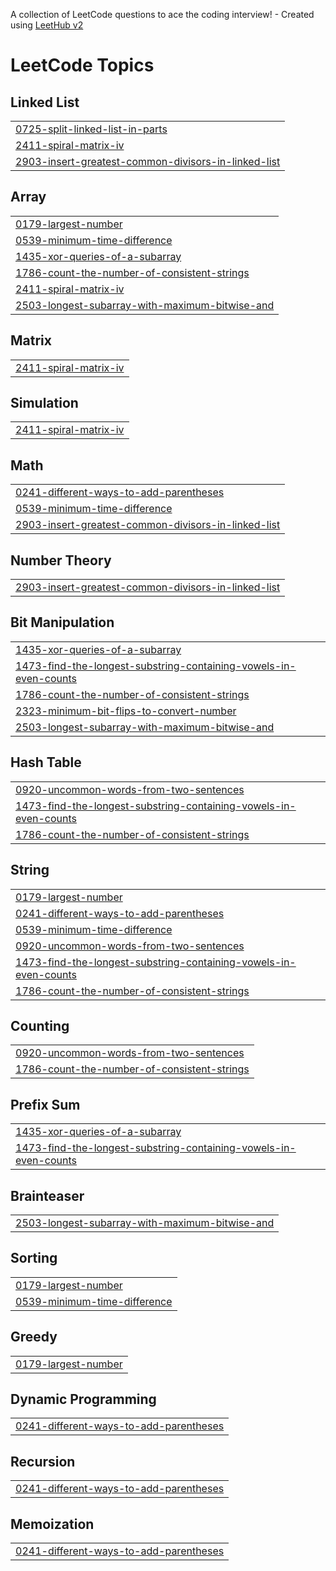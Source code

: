 A collection of LeetCode questions to ace the coding interview! - Created using [LeetHub v2](https://github.com/arunbhardwaj/LeetHub-2.0)
<!---LeetCode Topics Start-->
# LeetCode Topics
## Linked List
|  |
| ------- |
| [0725-split-linked-list-in-parts](https://github.com/manan1827/GitHub-solutions-Manan-/tree/master/0725-split-linked-list-in-parts) |
| [2411-spiral-matrix-iv](https://github.com/manan1827/GitHub-solutions-Manan-/tree/master/2411-spiral-matrix-iv) |
| [2903-insert-greatest-common-divisors-in-linked-list](https://github.com/manan1827/GitHub-solutions-Manan-/tree/master/2903-insert-greatest-common-divisors-in-linked-list) |
## Array
|  |
| ------- |
| [0179-largest-number](https://github.com/manan1827/GitHub-solutions-Manan-/tree/master/0179-largest-number) |
| [0539-minimum-time-difference](https://github.com/manan1827/GitHub-solutions-Manan-/tree/master/0539-minimum-time-difference) |
| [1435-xor-queries-of-a-subarray](https://github.com/manan1827/GitHub-solutions-Manan-/tree/master/1435-xor-queries-of-a-subarray) |
| [1786-count-the-number-of-consistent-strings](https://github.com/manan1827/GitHub-solutions-Manan-/tree/master/1786-count-the-number-of-consistent-strings) |
| [2411-spiral-matrix-iv](https://github.com/manan1827/GitHub-solutions-Manan-/tree/master/2411-spiral-matrix-iv) |
| [2503-longest-subarray-with-maximum-bitwise-and](https://github.com/manan1827/GitHub-solutions-Manan-/tree/master/2503-longest-subarray-with-maximum-bitwise-and) |
## Matrix
|  |
| ------- |
| [2411-spiral-matrix-iv](https://github.com/manan1827/GitHub-solutions-Manan-/tree/master/2411-spiral-matrix-iv) |
## Simulation
|  |
| ------- |
| [2411-spiral-matrix-iv](https://github.com/manan1827/GitHub-solutions-Manan-/tree/master/2411-spiral-matrix-iv) |
## Math
|  |
| ------- |
| [0241-different-ways-to-add-parentheses](https://github.com/manan1827/GitHub-solutions-Manan-/tree/master/0241-different-ways-to-add-parentheses) |
| [0539-minimum-time-difference](https://github.com/manan1827/GitHub-solutions-Manan-/tree/master/0539-minimum-time-difference) |
| [2903-insert-greatest-common-divisors-in-linked-list](https://github.com/manan1827/GitHub-solutions-Manan-/tree/master/2903-insert-greatest-common-divisors-in-linked-list) |
## Number Theory
|  |
| ------- |
| [2903-insert-greatest-common-divisors-in-linked-list](https://github.com/manan1827/GitHub-solutions-Manan-/tree/master/2903-insert-greatest-common-divisors-in-linked-list) |
## Bit Manipulation
|  |
| ------- |
| [1435-xor-queries-of-a-subarray](https://github.com/manan1827/GitHub-solutions-Manan-/tree/master/1435-xor-queries-of-a-subarray) |
| [1473-find-the-longest-substring-containing-vowels-in-even-counts](https://github.com/manan1827/GitHub-solutions-Manan-/tree/master/1473-find-the-longest-substring-containing-vowels-in-even-counts) |
| [1786-count-the-number-of-consistent-strings](https://github.com/manan1827/GitHub-solutions-Manan-/tree/master/1786-count-the-number-of-consistent-strings) |
| [2323-minimum-bit-flips-to-convert-number](https://github.com/manan1827/GitHub-solutions-Manan-/tree/master/2323-minimum-bit-flips-to-convert-number) |
| [2503-longest-subarray-with-maximum-bitwise-and](https://github.com/manan1827/GitHub-solutions-Manan-/tree/master/2503-longest-subarray-with-maximum-bitwise-and) |
## Hash Table
|  |
| ------- |
| [0920-uncommon-words-from-two-sentences](https://github.com/manan1827/GitHub-solutions-Manan-/tree/master/0920-uncommon-words-from-two-sentences) |
| [1473-find-the-longest-substring-containing-vowels-in-even-counts](https://github.com/manan1827/GitHub-solutions-Manan-/tree/master/1473-find-the-longest-substring-containing-vowels-in-even-counts) |
| [1786-count-the-number-of-consistent-strings](https://github.com/manan1827/GitHub-solutions-Manan-/tree/master/1786-count-the-number-of-consistent-strings) |
## String
|  |
| ------- |
| [0179-largest-number](https://github.com/manan1827/GitHub-solutions-Manan-/tree/master/0179-largest-number) |
| [0241-different-ways-to-add-parentheses](https://github.com/manan1827/GitHub-solutions-Manan-/tree/master/0241-different-ways-to-add-parentheses) |
| [0539-minimum-time-difference](https://github.com/manan1827/GitHub-solutions-Manan-/tree/master/0539-minimum-time-difference) |
| [0920-uncommon-words-from-two-sentences](https://github.com/manan1827/GitHub-solutions-Manan-/tree/master/0920-uncommon-words-from-two-sentences) |
| [1473-find-the-longest-substring-containing-vowels-in-even-counts](https://github.com/manan1827/GitHub-solutions-Manan-/tree/master/1473-find-the-longest-substring-containing-vowels-in-even-counts) |
| [1786-count-the-number-of-consistent-strings](https://github.com/manan1827/GitHub-solutions-Manan-/tree/master/1786-count-the-number-of-consistent-strings) |
## Counting
|  |
| ------- |
| [0920-uncommon-words-from-two-sentences](https://github.com/manan1827/GitHub-solutions-Manan-/tree/master/0920-uncommon-words-from-two-sentences) |
| [1786-count-the-number-of-consistent-strings](https://github.com/manan1827/GitHub-solutions-Manan-/tree/master/1786-count-the-number-of-consistent-strings) |
## Prefix Sum
|  |
| ------- |
| [1435-xor-queries-of-a-subarray](https://github.com/manan1827/GitHub-solutions-Manan-/tree/master/1435-xor-queries-of-a-subarray) |
| [1473-find-the-longest-substring-containing-vowels-in-even-counts](https://github.com/manan1827/GitHub-solutions-Manan-/tree/master/1473-find-the-longest-substring-containing-vowels-in-even-counts) |
## Brainteaser
|  |
| ------- |
| [2503-longest-subarray-with-maximum-bitwise-and](https://github.com/manan1827/GitHub-solutions-Manan-/tree/master/2503-longest-subarray-with-maximum-bitwise-and) |
## Sorting
|  |
| ------- |
| [0179-largest-number](https://github.com/manan1827/GitHub-solutions-Manan-/tree/master/0179-largest-number) |
| [0539-minimum-time-difference](https://github.com/manan1827/GitHub-solutions-Manan-/tree/master/0539-minimum-time-difference) |
## Greedy
|  |
| ------- |
| [0179-largest-number](https://github.com/manan1827/GitHub-solutions-Manan-/tree/master/0179-largest-number) |
## Dynamic Programming
|  |
| ------- |
| [0241-different-ways-to-add-parentheses](https://github.com/manan1827/GitHub-solutions-Manan-/tree/master/0241-different-ways-to-add-parentheses) |
## Recursion
|  |
| ------- |
| [0241-different-ways-to-add-parentheses](https://github.com/manan1827/GitHub-solutions-Manan-/tree/master/0241-different-ways-to-add-parentheses) |
## Memoization
|  |
| ------- |
| [0241-different-ways-to-add-parentheses](https://github.com/manan1827/GitHub-solutions-Manan-/tree/master/0241-different-ways-to-add-parentheses) |
<!---LeetCode Topics End-->